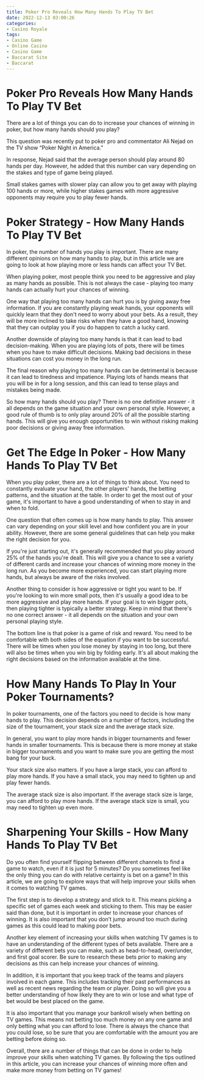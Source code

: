```yaml
---
title: Poker Pro Reveals How Many Hands To Play TV Bet
date: 2022-12-13 03:00:26
categories:
- Casino Royale
tags:
- Casino Game
- Online Casino
- Casino Game
- Baccarat Site
- Baccarat
---
```



#  Poker Pro Reveals How Many Hands To Play TV Bet

There are a lot of things you can do to increase your chances of winning in poker, but how many hands should you play?

This question was recently put to poker pro and commentator Ali Nejad on the TV show “Poker Night in America.”

In response, Nejad said that the average person should play around 80 hands per day. However, he added that this number can vary depending on the stakes and type of game being played.

Small stakes games with slower play can allow you to get away with playing 100 hands or more, while higher stakes games with more aggressive opponents may require you to play fewer hands.

#  Poker Strategy - How Many Hands To Play TV Bet

In poker, the number of hands you play is important. There are many different opinions on how many hands to play, but in this article we are going to look at how playing more or less hands can affect your TV Bet.

When playing poker, most people think you need to be aggressive and play as many hands as possible. This is not always the case - playing too many hands can actually hurt your chances of winning.

One way that playing too many hands can hurt you is by giving away free information. If you are constantly playing weak hands, your opponents will quickly learn that they don't need to worry about your bets. As a result, they will be more inclined to take risks when they have a good hand, knowing that they can outplay you if you do happen to catch a lucky card.

Another downside of playing too many hands is that it can lead to bad decision-making. When you are playing lots of pots, there will be times when you have to make difficult decisions. Making bad decisions in these situations can cost you money in the long run.

The final reason why playing too many hands can be detrimental is because it can lead to tiredness and impatience. Playing lots of hands means that you will be in for a long session, and this can lead to tense plays and mistakes being made.

So how many hands should you play? There is no one definitive answer - it all depends on the game situation and your own personal style. However, a good rule of thumb is to only play around 20% of all the possible starting hands. This will give you enough opportunities to win without risking making poor decisions or giving away free information.

#  Get The Edge In Poker - How Many Hands To Play TV Bet

When you play poker, there are a lot of things to think about. You need to constantly evaluate your hand, the other players' hands, the betting patterns, and the situation at the table. In order to get the most out of your game, it's important to have a good understanding of when to stay in and when to fold.

One question that often comes up is how many hands to play. This answer can vary depending on your skill level and how confident you are in your ability. However, there are some general guidelines that can help you make the right decision for you.

If you're just starting out, it's generally recommended that you play around 25% of the hands you're dealt. This will give you a chance to see a variety of different cards and increase your chances of winning more money in the long run. As you become more experienced, you can start playing more hands, but always be aware of the risks involved.

Another thing to consider is how aggressive or tight you want to be. If you're looking to win more small pots, then it's usually a good idea to be more aggressive and play more hands. If your goal is to win bigger pots, then playing tighter is typically a better strategy. Keep in mind that there's no one correct answer - it all depends on the situation and your own personal playing style.

The bottom line is that poker is a game of risk and reward. You need to be comfortable with both sides of the equation if you want to be successful. There will be times when you lose money by staying in too long, but there will also be times when you win big by folding early. It's all about making the right decisions based on the information available at the time.

#  How Many Hands To Play In Your Poker Tournaments?

In poker tournaments, one of the factors you need to decide is how many hands to play. This decision depends on a number of factors, including the size of the tournament, your stack size and the average stack size.

In general, you want to play more hands in bigger tournaments and fewer hands in smaller tournaments. This is because there is more money at stake in bigger tournaments and you want to make sure you are getting the most bang for your buck.

Your stack size also matters. If you have a large stack, you can afford to play more hands. If you have a small stack, you may need to tighten up and play fewer hands.

The average stack size is also important. If the average stack size is large, you can afford to play more hands. If the average stack size is small, you may need to tighten up even more.

#  Sharpening Your Skills - How Many Hands To Play TV Bet

Do you often find yourself flipping between different channels to find a game to watch, even if it is just for 5 minutes? Do you sometimes feel like the only thing you can do with relative certainty is bet on a game? In this article, we are going to explore ways that will help improve your skills when it comes to watching TV games.

The first step is to develop a strategy and stick to it. This means picking a specific set of games each week and sticking to them. This may be easier said than done, but it is important in order to increase your chances of winning. It is also important that you don’t jump around too much during games as this could lead to making poor bets.

Another key element of increasing your skills when watching TV games is to have an understanding of the different types of bets available. There are a variety of different bets you can make, such as head-to-head, over/under, and first goal scorer. Be sure to research these bets prior to making any decisions as this can help increase your chances of winning.

In addition, it is important that you keep track of the teams and players involved in each game. This includes tracking their past performances as well as recent news regarding the team or player. Doing so will give you a better understanding of how likely they are to win or lose and what type of bet would be best placed on the game.

It is also important that you manage your bankroll wisely when betting on TV games. This means not betting too much money on any one game and only betting what you can afford to lose. There is always the chance that you could lose, so be sure that you are comfortable with the amount you are betting before doing so.

Overall, there are a number of things that can be done in order to help improve your skills when watching TV games. By following the tips outlined in this article, you can increase your chances of winning more often and make more money from betting on TV games!